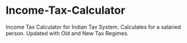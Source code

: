 # Income-Tax-Calculator
Income Tax Calculator for Indian Tax System. Calculates for a salaried person. Updated with Old and New Tax Regimes.
